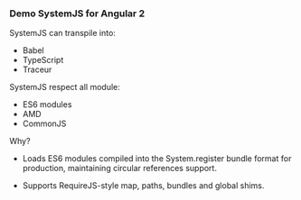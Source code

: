 ### Demo SystemJS for Angular 2


SystemJS can transpile into:
 
+ Babel
+ TypeScript
+ Traceur


SystemJS respect all module:

 + ES6 modules
 + AMD
 + CommonJS

 Why?

- Loads ES6 modules compiled into the System.register bundle format for production, maintaining circular references support.

- Supports RequireJS-style map, paths, bundles and global shims.